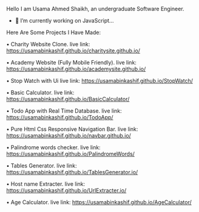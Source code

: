 Hello I am Usama Ahmed Shaikh, an undergraduate Software Engineer.

- 🔭 I’m currently working on JavaScript...

Here Are Some Projects I Have Made:

• Charity Website Clone.
live link: https://usamabinkashif.github.io/charitysite.github.io/


• Academy Website (Fully Mobile Friendly).
live link: https://usamabinkashif.github.io/academysite.github.io/

• Stop Watch with Ui
live link: https://usamabinkashif.github.io/StopWatch/


• Basic Calculator.
live link: https://usamabinkashif.github.io/BasicCalculator/

• Todo App with Real Time Database.
live link: https://usamabinkashif.github.io/TodoApp/

• Pure Html Css Responsive Navigation Bar.
live link: https://usamabinkashif.github.io/navbar.github.io/


• Palindrome words checker.
live link: https://usamabinkashif.github.io/PalindromeWords/


• Tables Generator.
live link: https://usamabinkashif.github.io/TablesGenerator.io/


• Host name Extracter.
live link: https://usamabinkashif.github.io/UrlExtracter.io/


• Age Calculator.
live link: https://usamabinkashif.github.io/AgeCalculator/


